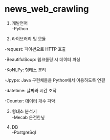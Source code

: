 # news_web_crawling

1. 개발언어 \
  -Python

2. 라이브러리 및 모듈

  -request: 파이썬으로 HTTP 호출

  -BeautifulSoup: 웹크롤링 시 데이터 파싱

  -KoNLPy: 형태소 분리

  -Jpype: Java 구현체들을 Python에서 이용하도록 연결

  -datetime: 날짜와 시간 조작

  -Counter: 데이터 개수 파악

3. 형태소 분석기 \
  -Mecab 은전한닢

4. DB \
  -PostgreSql
